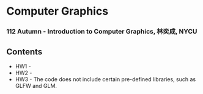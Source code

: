 # Computer Graphics
### 112 Autumn - Introduction to Computer Graphics, 林奕成, NYCU
## Contents
- HW1 - 
- HW2 - 
- HW3 - 
The code does not include certain pre-defined libraries, such as GLFW and GLM.
